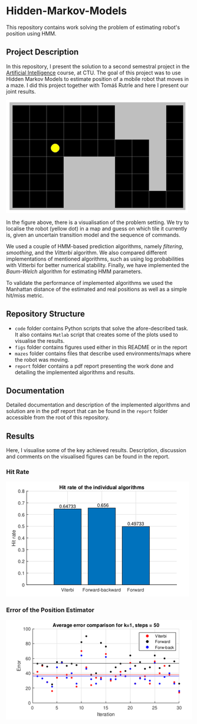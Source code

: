 # Hidden-Markov-Models
This repository contains work solving the problem of estimating robot's position using HMM.

## Project Description
In this repository, I present the solution to a second semestral project in the [Artificial Intelligence](https://moodle.fel.cvut.cz/local/kos/pages/course/info.php?code=B3M33UI&semester=B162) course, at CTU.
The goal of this project was to use Hidden Markov Models to estimate position of a mobile robot that moves in a maze. I did this project together with Tomáš Rutrle and here I present our joint results.

![Example setting of a robot's position in a map](figs/maze.png)

In the figure above, there is a visualisation of the problem setting. We try to localise the robot (yellow dot) in a map and guess on which tile it currently is, given an uncertain transition model and the 
sequence of commands.

We used a couple of HMM-based prediction algorithms, namely *filtering*, *smoothing*, and the *Vitterbi* algorithm. We also compared different implementations of mentioned algorithms, such as using log 
probabilities with Vitterbi for better numerical stability. Finally, we have implemented the *Baum-Welch* algorithm for estimating HMM parameters.

To validate the performance of implemented algorithms we used the Manhattan distance of the estimated and real positions as well as a simple hit/miss metric.

## Repository Structure

  - `code` folder contains Python scripts that solve the afore-described task. It also contains `Matlab` script that creates some of the plots used to visualise the results.
  - `figs` folder contains figures used either in this README or in the report
  - `mazes` folder contains files that describe used environments/maps where the robot was moving.
  - `report` folder contains a pdf report presenting the work done and detailing the implemented algorithms and results.

## Documentation
Detailed documentation and description of the implemented algorithms and solution are in the pdf report that can be found in the `report` folder accessible from the root of this repository. 

## Results
Here, I visualise some of the key achieved results. Description, discussion and comments on the visualised figures can be found in the report. 

### Hit Rate
![Comparison of hit rates of individual algorithms](figs/hit_rate_cmp.png)

### Error of the Position Estimator
![Comparison of the position error](figs/error_cmp.png)
